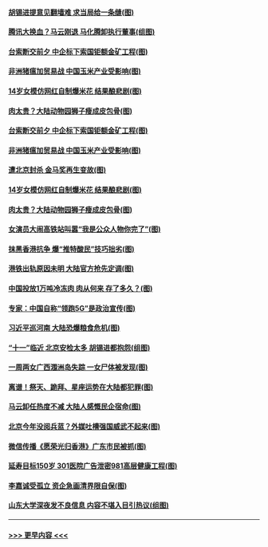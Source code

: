 #### [胡锡进提意见翻墙难 求当局给一条缝(图)](../pages/p1/907813.md?t=09200255) 
#### [腾讯大换血？马云刚退 马化腾卸执行董事(组图)](../pages/p1/907929.md?t=09200255) 
#### [台索断交前夕 中企标下索国钜额金矿工程(图)](../pages/p1/907930.md?t=09200255) 
#### [非洲猪瘟加贸易战 中国玉米产业受影响(图)](../pages/p1/907831.md?t=09200255) 
#### [14岁女模仿网红自制爆米花 结果酿悲剧(图)](../pages/p1/907893.md?t=09200255) 
#### [肉太贵？大陆动物园狮子瘦成皮包骨(图)](../pages/p1/907880.md?t=09200255) 
#### [台索断交前夕 中企标下索国钜额金矿工程(图)](../pages/p1/907930.md?t=09200255) 
#### [非洲猪瘟加贸易战 中国玉米产业受影响(图)](../pages/p1/907831.md?t=09200255) 
#### [遭北京封杀 金马奖再生变故(图)](../pages/p1/907903.md?t=09200255) 
#### [14岁女模仿网红自制爆米花 结果酿悲剧(图)](../pages/p1/907893.md?t=09200255) 
#### [肉太贵？大陆动物园狮子瘦成皮包骨(图)](../pages/p1/907880.md?t=09200255) 
#### [女演员大闹高铁站叫嚣“我是公众人物你完了”(图)](../pages/p1/907869.md?t=09200255) 
#### [抹黑香港抗争 爆“推特酸民”技巧拙劣(图)](../pages/p1/907852.md?t=09200255) 
#### [港铁出轨原因未明 大陆官方抢先定调(图)](../pages/p1/907812.md?t=09200255) 
#### [中国投放1万吨冷冻肉 肉从何来 存了多久？(图)](../pages/p1/907755.md?t=09200255) 
#### [专家：中国自称“领跑5G”是政治宣传(图)](../pages/p1/907794.md?t=09200255) 
#### [习近平巡河南 大陆恐爆粮食危机(图)](../pages/p1/907776.md?t=09200255) 
#### [“十一”临近 北京安检太多 胡锡进都抱怨(组图)](../pages/p1/907782.md?t=09200255) 
#### [一周两女广西涠洲岛失踪 一女尸体被发现(图)](../pages/p1/907554.md?t=09200255) 
#### [离谱！祭天、跪拜、星座运势在大陆都犯罪(图)](../pages/p1/907742.md?t=09200255) 
#### [马云卸任热度不减 大陆人感慨民企宿命(图)](../pages/p1/907681.md?t=09200255) 
#### [北京今年没阅兵蓝？外媒吐槽强国威武不起来(图)](../pages/p1/907696.md?t=09200255) 
#### [微信传播《愿荣光归香港》广东市民被抓(图)](../pages/p1/907693.md?t=09200255) 
#### [延寿目标150岁 301医院广告泄密981高层健康工程(图)](../pages/p1/907660.md?t=09200255) 
#### [李嘉诚受孤立 资企急画清界限自保(图)](../pages/p1/907667.md?t=09200255) 
#### [山东大学深夜发不良信息 内容不堪入目引热议(组图)](../pages/p1/907661.md?t=09200255) 

----
#### [ >>> 更早内容 <<< ](../indexes/p1-earlier.md)
